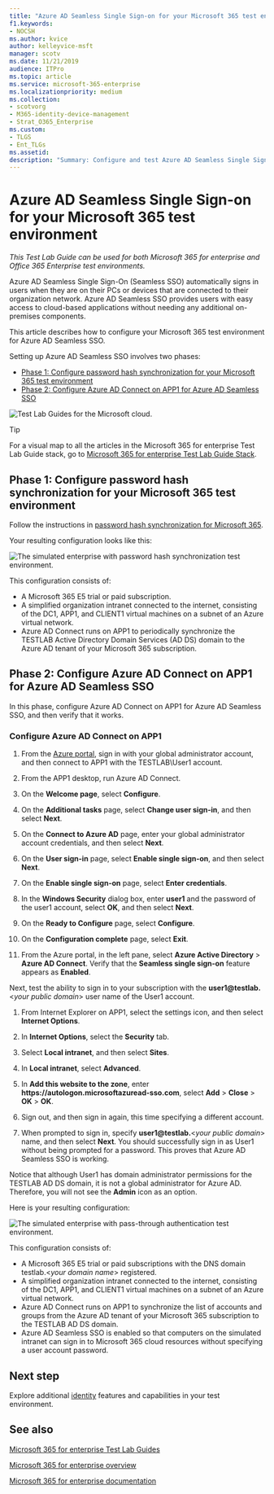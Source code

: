 ```yaml
---
title: "Azure AD Seamless Single Sign-on for your Microsoft 365 test environment"
f1.keywords:
- NOCSH
ms.author: kvice
author: kelleyvice-msft
manager: scotv
ms.date: 11/21/2019
audience: ITPro
ms.topic: article
ms.service: microsoft-365-enterprise
ms.localizationpriority: medium
ms.collection: 
- scotvorg
- M365-identity-device-management
- Strat_O365_Enterprise
ms.custom: 
- TLGS
- Ent_TLGs
ms.assetid: 
description: "Summary: Configure and test Azure AD Seamless Single Sign-on for your Microsoft 365 test environment."
---
```


# Azure AD Seamless Single Sign-on for your Microsoft 365 test environment

*This Test Lab Guide can be used for both Microsoft 365 for enterprise and Office 365 Enterprise test environments.*

Azure AD Seamless Single Sign-On (Seamless SSO) automatically signs in users when they are on their PCs or devices that are connected to their organization network. Azure AD Seamless SSO provides users with easy access to cloud-based applications without needing any additional on-premises components.

This article describes how to configure your Microsoft 365 test environment for Azure AD Seamless SSO.

Setting up Azure AD Seamless SSO involves two phases:
- [Phase 1: Configure password hash synchronization for your Microsoft 365 test environment](#phase-1-configure-password-hash-synchronization-for-your-microsoft-365-test-environment)
- [Phase 2: Configure Azure AD Connect on APP1 for Azure AD Seamless SSO](#phase-2-configure-azure-ad-connect-on-app1-for-azure-ad-seamless-sso)
   
![Test Lab Guides for the Microsoft cloud.](../media/m365-enterprise-test-lab-guides/cloud-tlg-icon.png) 
    
> [!TIP]
> For a visual map to all the articles in the Microsoft 365 for enterprise Test Lab Guide stack, go to [Microsoft 365 for enterprise Test Lab Guide Stack](../downloads/Microsoft365EnterpriseTLGStack.pdf).
  
## Phase 1: Configure password hash synchronization for your Microsoft 365 test environment

Follow the instructions in [password hash synchronization for Microsoft 365](password-hash-sync-m365-ent-test-environment.md). 

Your resulting configuration looks like this:
  
![The simulated enterprise with password hash synchronization test environment.](../media/pass-through-auth-m365-ent-test-environment/Phase1.png)
  
This configuration consists of:
  
- A Microsoft 365 E5 trial or paid subscription.
- A simplified organization intranet connected to the internet, consisting of the DC1, APP1, and CLIENT1 virtual machines on a subnet of an Azure virtual network.
- Azure AD Connect runs on APP1 to periodically synchronize the TESTLAB Active Directory Domain Services (AD DS) domain to the Azure AD tenant of your Microsoft 365 subscription.

## Phase 2: Configure Azure AD Connect on APP1 for Azure AD Seamless SSO

In this phase, configure Azure AD Connect on APP1 for Azure AD Seamless SSO, and then verify that it works.

### Configure Azure AD Connect on APP1

1. From the [Azure portal](https://portal.azure.com), sign in with your global administrator account, and then connect to APP1 with the TESTLAB\User1 account.

2. From the APP1 desktop, run Azure AD Connect.

3. On the **Welcome page**, select **Configure**.

4. On the **Additional tasks** page, select **Change user sign-in**, and then select **Next**.

5. On the **Connect to Azure AD** page, enter your global administrator account credentials, and then select **Next**.

6. On the **User sign-in** page, select **Enable single sign-on**, and then select **Next**.

7. On the **Enable single sign-on** page, select **Enter credentials**.

8. In the **Windows Security** dialog box, enter **user1** and the password of the user1 account, select **OK**, and then select **Next**.

9. On the **Ready to Configure** page, select **Configure**.

10. On the **Configuration complete** page, select **Exit**.

11. From the Azure portal, in the left pane, select **Azure Active Directory** > **Azure AD Connect**. Verify that the **Seamless single sign-on** feature appears as **Enabled**.

Next, test the ability to sign in to your subscription with the <strong>user1@testlab.</strong>\<*your public domain*> user name of the User1 account.

1. From Internet Explorer on APP1, select the settings icon, and then select **Internet Options**.
 
2. In **Internet Options**, select the **Security** tab.

3. Select **Local intranet**, and then select **Sites**.

4. In **Local intranet**, select **Advanced**.

5. In **Add this website to the zone**, enter **https<span>://</span>autologon.microsoftazuread-sso.com**, select **Add** > **Close** > **OK** > **OK**.

6. Sign out, and then sign in again, this time specifying a different account.

7. When prompted to sign in, specify <strong>user1@testlab.</strong>\<*your public domain*> name, and then select **Next**. You should successfully sign in as User1 without being prompted for a password. This proves that Azure AD Seamless SSO is working.

Notice that although User1 has domain administrator permissions for the TESTLAB AD DS domain, it is not a global administrator for Azure AD. Therefore, you will not see the **Admin** icon as an option.

Here is your resulting configuration:

![The simulated enterprise with pass-through authentication test environment.](../media/pass-through-auth-m365-ent-test-environment/Phase1.png)

This configuration consists of:

- A Microsoft 365 E5 trial or paid subscriptions with the DNS domain testlab.\<*your domain name*> registered.
- A simplified organization intranet connected to the internet, consisting of the DC1, APP1, and CLIENT1 virtual machines on a subnet of an Azure virtual network.
- Azure AD Connect runs on APP1 to synchronize the list of accounts and groups from the Azure AD tenant of your Microsoft 365 subscription to the TESTLAB AD DS domain.
- Azure AD Seamless SSO is enabled so that computers on the simulated intranet can sign in to Microsoft 365 cloud resources without specifying a user account password.

## Next step

Explore additional [identity](m365-enterprise-test-lab-guides.md#identity) features and capabilities in your test environment.

## See also

[Microsoft 365 for enterprise Test Lab Guides](m365-enterprise-test-lab-guides.md)

[Microsoft 365 for enterprise overview](microsoft-365-overview.md)

[Microsoft 365 for enterprise documentation](/microsoft-365-enterprise/)